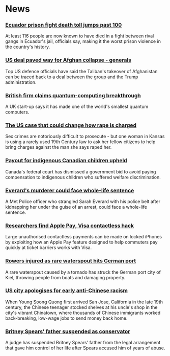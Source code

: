 # News
### [Ecuador prison fight death toll jumps past 100](https://www.bbc.com/news/world-latin-america-58733202)
At least 116 people are now known to have died in a fight between rival gangs in Ecuador's jail, officials say, making it the worst prison violence in the country's history.
### [US deal paved way for Afghan collapse - generals](https://www.bbc.com/news/world-us-canada-58738953)
Top US defence officials have said the Taliban's takeover of Afghanistan can be traced back to a deal between the group and the Trump administration. 
### [British firm claims quantum-computing breakthrough](https://www.bbc.com/news/technology-58738571)
A UK start-up says it has made one of the world's smallest quantum computers.
### [The US case that could change how rape is charged](https://www.bbc.com/news/world-us-canada-58729321)
Sex crimes are notoriously difficult to prosecute - but one woman in Kansas is using a rarely used 19th Century law to ask her fellow citizens to help bring charges against the man she says raped her. 
### [Payout for indigenous Canadian children upheld](https://www.bbc.com/news/world-us-canada-58743775)
Canada's federal court has dismissed a government bid to avoid paying compensation to indigenous children who suffered welfare discrimination.
### [Everard's murderer could face whole-life sentence](https://www.bbc.com/news/uk-england-london-58745581)
A Met Police officer who strangled Sarah Everard with his police belt after kidnapping her under the guise of an arrest, could face a whole-life sentence.
### [Researchers find Apple Pay, Visa contactless hack](https://www.bbc.com/news/technology-58719891)
Large unauthorised contactless payments can be made on locked iPhones by exploiting how an Apple Pay feature designed to help commuters pay quickly at ticket barriers works with Visa. 
### [Rowers injured as rare waterspout hits German port](https://www.bbc.com/news/world-europe-58729504)
A rare waterspout caused by a tornado has struck the German port city of Kiel, throwing people from boats and damaging property.
### [US city apologises for early anti-Chinese racism](https://www.bbc.com/news/world-us-canada-58729097)
When Young Soong Quong first arrived San Jose, California in the late 19th century, the Chinese teenager stocked shelves at his uncle's shop in the city's vibrant Chinatown, where thousands of Chinese immigrants worked back-breaking, low-wage jobs to send money back home.
### [Britney Spears' father suspended as conservator](https://www.bbc.com/news/world-us-canada-58742331)
A judge has suspended Britney Spears' father from the legal arrangement that gave him control of her life after Spears accused him of years of abuse.
